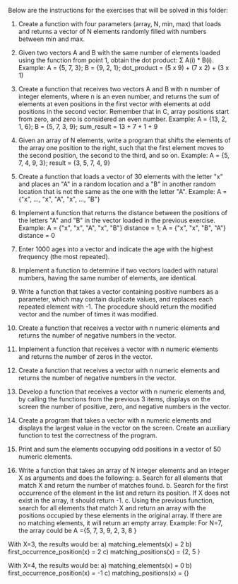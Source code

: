 Below are the instructions for the exercises that will be solved in this folder:

1. Create a function with four parameters (array, N, min, max) that loads and returns a vector of N elements randomly filled with numbers between min and max.

2. Given two vectors A and B with the same number of elements loaded using the function from point 1, obtain the dot product: Σ A(i) * B(i).
Example:
A = {5, 7, 3}; B = {9, 2, 1}; dot_product = (5 x 9) + (7 x 2) + (3 x 1)

3. Create a function that receives two vectors A and B with n number of integer elements, where n is an even number, and returns the sum of elements at even positions in the first vector with elements at odd positions in the second vector. Remember that in C, array positions start from zero, and zero is considered an even number.
Example:
A = {13, 2, 1, 6}; B = {5, 7, 3, 9}; sum_result = 13 + 7 + 1 + 9

4. Given an array of N elements, write a program that shifts the elements of the array one position to the right, such that the first element moves to the second position, the second to the third, and so on.
Example:
A = {5, 7, 4, 9, 3}; result = {3, 5, 7, 4, 9}

5. Create a function that loads a vector of 30 elements with the letter "x" and places an "A" in a random location and a "B" in another random location that is not the same as the one with the letter "A".
Example:
A = {"x", ..., "x", "A", "x", ..., "B"}

6. Implement a function that returns the distance between the positions of the letters "A" and "B" in the vector loaded in the previous exercise.
Example:
A = {"x", "x", "A", "x", "B"} distance = 1; A = {"x", "x", "B", "A"} distance = 0

7. Enter 1000 ages into a vector and indicate the age with the highest frequency (the most repeated).

8. Implement a function to determine if two vectors loaded with natural numbers, having the same number of elements, are identical.

9. Write a function that takes a vector containing positive numbers as a parameter, which may contain duplicate values, and replaces each repeated element with -1. The procedure should return the modified vector and the number of times it was modified.

10. Create a function that receives a vector with n numeric elements and returns the number of negative numbers in the vector.

11. Implement a function that receives a vector with n numeric elements and returns the number of zeros in the vector.

12. Create a function that receives a vector with n numeric elements and returns the number of negative numbers in the vector.

13. Develop a function that receives a vector with n numeric elements and, by calling the functions from the previous 3 items, displays on the screen the number of positive, zero, and negative numbers in the vector.

14. Create a program that takes a vector with n numeric elements and displays the largest value in the vector on the screen. Create an auxiliary function to test the correctness of the program.

15. Print and sum the elements occupying odd positions in a vector of 50 numeric elements.

16. Write a function that takes an array of N integer elements and an integer X as arguments and does the following:
a. Search for all elements that match X and return the number of matches found.
b. Search for the first occurrence of the element in the list and return its position. If X does not exist in the array, it should return -1.
c. Using the previous function, search for all elements that match X and return an array with the positions occupied by these elements in the original array. If there are no matching elements, it will return an empty array.
Example:
For N=7, the array could be A ={5, 7, 3, 9, 2, 3, 8 }

With X=3, the results would be:
a) matching_elements(x) = 2
b) first_occurrence_position(x) = 2
c) matching_positions(x) = {2, 5 }

With X=4, the results would be:
a) matching_elements(x) = 0
b) first_occurrence_position(x) = -1
c) matching_positions(x) = {}







